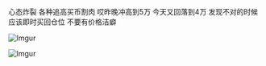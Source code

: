心态炸裂 各种追高买币割肉 哎昨晚冲高到5万 今天又回落到4万 发现不对的时候应该即时买回仓位 不要有价格洁癖

![Imgur](https://i.imgur.com/dmP9lRF.png)

![Imgur](https://i.imgur.com/mAh55E7.png)